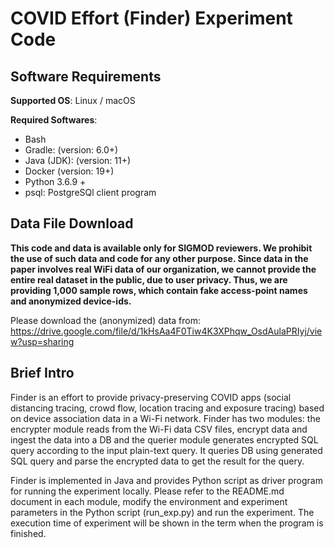 # COVID Effort (Finder) Experiment Code

## Software Requirements

**Supported OS**: Linux / macOS

**Required Softwares**:

- Bash
- Gradle: (version: 6.0+)
- Java (JDK): (version: 11+)
- Docker (version: 19+)
- Python 3.6.9 + 
- psql: PostgreSQl client program

## Data File Download
**This code and data is available only for SIGMOD reviewers. We prohibit the use of such data and code for any other purpose.
Since data in the paper involves real WiFi data of our organization, we cannot provide the entire real dataset in the public, due to user privacy. Thus, we are providing 1,000 sample rows, which contain fake access-point names and anonymized device-ids.**

Please download the (anonymized) data from:  https://drive.google.com/file/d/1kHsAa4F0Tiw4K3XPhqw_OsdAulaPRIyj/view?usp=sharing

## Brief Intro

Finder is an effort to provide privacy-preserving COVID apps (social distancing tracing, crowd flow, location tracing and exposure tracing) based on device association data in a Wi-Fi network. Finder has two modules: the encrypter module reads from the Wi-Fi data CSV files, encrypt data and ingest the data into a DB and the querier module generates encrypted SQL query according to the input plain-text query. It queries DB using generated SQL query and parse the encrypted data to get the result for the query. 

Finder is implemented in Java and provides Python script as driver program for running the experiment locally. Please refer to the README.md document in each module, modify the environment and experiment parameters in the Python script (run_exp.py) and run the experiment. The execution time of experiment will be shown in the term when the program is finished.



